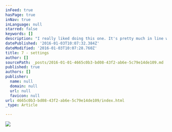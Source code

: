 ```yaml
---
inFeed: true
hasPage: true
inNav: true
inLanguage: null
starred: false
keywords: []
description: "I really liked doing this one. It's pretty much in line with a lot of the flat design work I've been doing professionally"
datePublished: '2016-01-03T10:07:32.384Z'
dateModified: '2016-01-03T10:07:28.760Z'
title: 7 - settings
author: []
sourcePath: _posts/2016-01-01-4665c0b3-bd08-43f2-ab6e-5c79e14de109.md
published: true
authors: []
publisher:
  name: null
  domain: null
  url: null
  favicon: null
url: 4665c0b3-bd08-43f2-ab6e-5c79e14de109/index.html
_type: Article

---
```

![](https://the-grid-user-content.s3-us-west-2.amazonaws.com/77e829b7-ac81-44c5-b59e-1043a7792513.png)